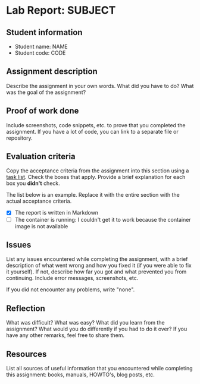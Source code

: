 # Lab Report: SUBJECT

## Student information

- Student name: NAME
- Student code: CODE

## Assignment description

Describe the assignment in your own words. What did you have to do? What was the goal of the assignment?

## Proof of work done

Include screenshots, code snippets, etc. to prove that you completed the assignment. If you have a lot of code, you can link to a separate file or repository.

## Evaluation criteria

Copy the acceptance criteria from the assignment into this section using a [task list](https://docs.github.com/en/get-started/writing-on-github/getting-started-with-writing-and-formatting-on-github/basic-writing-and-formatting-syntax#task-lists).
Check the boxes that apply. Provide a brief explanation for each box you **didn't** check.

The list below is an example. Replace it with the entire section with the actual acceptance criteria.

- [x] The report is written in Markdown
- [ ] The container is running: I couldn't get it to work because the container image is not available

## Issues

List any issues encountered while completing the assignment, with a brief description of what went wrong and how you fixed it (if you were able to fix it yourself). If not, describe how far you got and what prevented you from continuing. Include error messages, screenshots, etc.

If you did not encounter any problems, write "none".

## Reflection

What was difficult? What was easy? What did you learn from the assignment? What would you do differently if you had to do it over? If you have any other remarks, feel free to share them.

## Resources

List all sources of useful information that you encountered while completing this assignment: books, manuals, HOWTO's, blog posts, etc.
